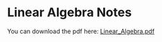 # Linear Algebra Notes
You can download the pdf here: [Linear_Algebra.pdf](https://github.com/hooyuser/Linear-Algebra-Notes/releases/download/latest/Linear_Algebra.pdf)
